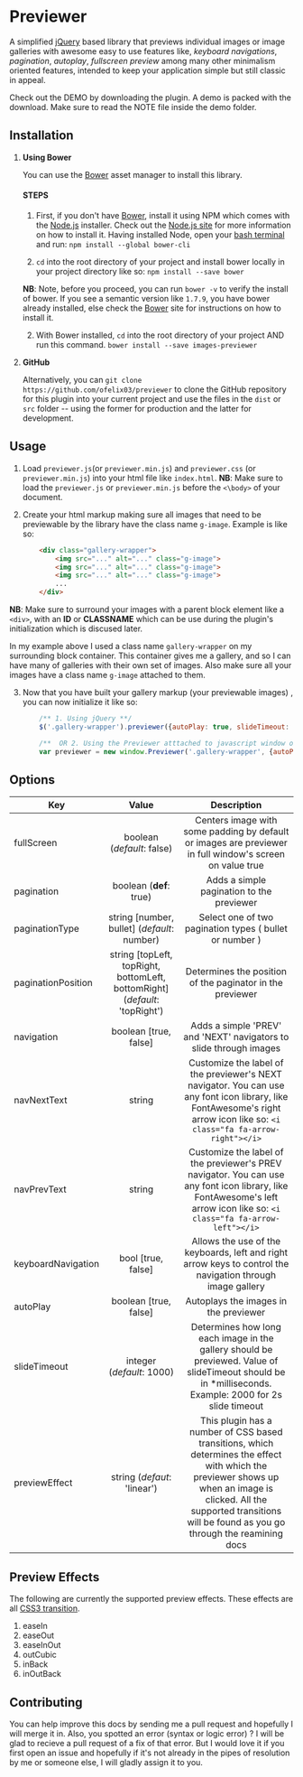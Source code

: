 # Previewer
A simplified [jQuery](http:/www.jquery.com "jQuery library") based library that previews individual images or image galleries with awesome easy to use features like, *keyboard navigations*, *pagination*, *autoplay*, *fullscreen preview* among many other minimalism oriented features, intended to keep  your application simple but still classic in appeal.

Check out the DEMO by downloading the plugin. A demo is packed with the download. Make sure to read the NOTE file inside the demo folder.

## Installation
1. **Using Bower**

	You can use the [Bower](https://bower.io/ "bower.io") asset manager to install this library.

	#### STEPS
	1. First, if you don't have [Bower](https://bower.io/ "Bower.io"), install it using NPM which comes with the [Node.js](https://nodejs.org "Node.js") installer. Check out the [Node.js site](https://nodejs.org "Node.js") for more information on how to install it. Having installed Node, open your [bash terminal](https://www.git-scm.com/downloads "Git-scm bash terminal") and run:
		`npm install --global bower-cli`

	2. `cd` into the root directory of your project and install bower locally in your project directory like so:
		``` npm install --save bower ```

	**NB**: Note, before you proceed, you can run `bower -v` to verify the install of bower. If you see a semantic version like `1.7.9`, you have bower already installed, else check the [Bower](https://bower.io/ "Bower.io") site for instructions on how to install it.

	2. With Bower installed, `cd` into the root directory of your project AND run this command.
		` bower install --save images-previewer `

2. **GitHub**

	Alternatively, you can `git clone https://github.com/ofelix03/previewer` to clone the GitHub repository for this plugin into your current project and use the files in the `dist` or `src` folder -- using the former for production and the latter for development.


## Usage

1. Load `previewer.js`(or `previewer.min.js`) and `previewer.css` (or `previewer.min.js`) into your html file like `index.html`.
**NB**: Make sure to load the `previewer.js` or `previewer.min.js` before  the `<\body>` of your document.

2. Create your html markup making sure all images that need to be previewable by the library have the class name `g-image`. Example is like so:
	
	```html
		<div class="gallery-wrapper">
       		<img src="..." alt="..." class="g-image">
       		<img src="..." alt="..." class="g-image">
       		<img src="..." alt="..." class="g-image">
       		...
	    </div>
	```

**NB**: Make sure to surround your images with a parent block element like a `<div>`, with an **ID** or **CLASSNAME** which can be use during the plugin's initialization which is discused later.

In my example above I used a class name `gallery-wrapper` on my surrounding block container. This container gives me a gallery, and so I can have many of galleries with their own set of images. Also make sure all your images have a class name `g-image` attached to them.

3. Now that you have built your gallery markup (your previewable images) , you can now initialize it like so:
	```javascript
		/** 1. Using jQuery **/
		$('.gallery-wrapper').previewer({autoPlay: true, slideTimeout: 2000});

		/**  OR 2. Using the Previewer atttached to javascript window object **/
		var previewer = new window.Previewer('.gallery-wrapper', {autoPlay: true, slideTimeout: 2000});
	``` 


## Options


|  Key                 | Value                 | Description             |
| ------------------------|:----------------------:|:-----------------------:|
| fullScreen    	      | boolean (*default*: false)| Centers image with some  padding by default or  images are previewer in full window's screen on value true| 
| pagination | boolean (**def**: true) | Adds a simple pagination to the previewer |
| paginationType | string [number, bullet] (*default*: number) | Select one of two pagination types ( bullet or number ) |
| paginationPosition | string [topLeft, topRight, bottomLeft, bottomRight] (*default*: 'topRight') | Determines the position of the paginator in the previewer |
| navigation | boolean [true, false] | Adds a simple 'PREV' and 'NEXT' navigators to slide through images |
| navNextText | string | Customize the label of the previewer's NEXT navigator. You can use any font icon library, like FontAwesome's right arrow icon like so:  `<i class="fa fa-arrow-right"></i>` |
| navPrevText | string | Customize the label of the previewer's PREV navigator. You can use any font icon library, like FontAwesome's left arrow icon like so: `<i class="fa fa-arrow-left"></i>` |
| keyboardNavigation | bool [true, false] | Allows the use of the keyboards, left and right arrow keys to control the navigation through image gallery |
| autoPlay | boolean [true, false] | Autoplays the images in the previewer |
| slideTimeout | integer (*default*: 1000) | Determines how long each image in the gallery should be previewed. Value of slideTimeout should be in *milliseconds. Example: 2000 for 2s slide timeout |
| previewEffect | string (*defaut*: 'linear') | This plugin has a number of CSS based transitions, which determines the effect with which the previewer shows up when an image is clicked. All the supported transitions will be found as you go through the reamining docs |


## Preview Effects

The following are currently the supported preview effects. These effects are all [CSS3 transition](https://developer.mozilla.org/en-US/docs/Web/CSS/CSS_Transitions/Using_CSS_transitions).
1. easeIn
2. easeOut
3. easeInOut
4. outCubic
5. inBack
6. inOutBack



## Contributing

You can help improve this docs by sending me a pull request and hopefully I will merge it in. 
Also, you spotted an error (syntax or logic error) ? I will be glad to recieve a pull request of a fix of that 
error. But I would love it if you first open an issue and hopefully if it's not already in the pipes of resolution
by me or someone else, I will gladly assign it to you.
